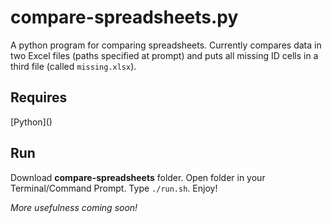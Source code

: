 # compare-spreadsheets.py

A python program for comparing spreadsheets. Currently compares data in two Excel
files (paths specified at prompt) and puts all missing ID cells in a third file
(called ```missing.xlsx```).



## Requires

[Python](<a href="https://www.python.org/downloads/" title="Download Python" target="_blank"></a>)


## Run

Download **compare-spreadsheets** folder. Open folder in your Terminal/Command Prompt.
Type ```./run.sh```. Enjoy!


_More usefulness coming soon!_
